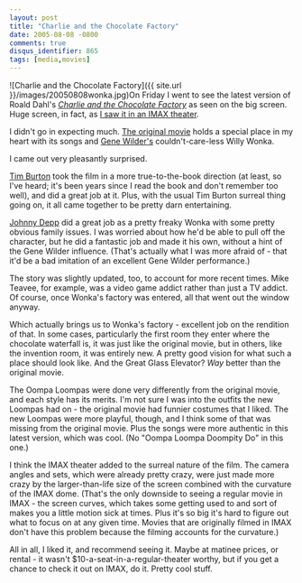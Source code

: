 ```yaml
---
layout: post
title: "Charlie and the Chocolate Factory"
date: 2005-08-08 -0800
comments: true
disqus_identifier: 865
tags: [media,movies]
---
```

![Charlie and the Chocolate
Factory]({{ site.url }}/images/20050808wonka.jpg)On
Friday I went to see the latest version of Roald Dahl's [*Charlie and
the Chocolate Factory*](http://www.imdb.com/title/tt0367594/) as seen on
the big screen. Huge screen, in fact, as [I saw it in an IMAX
theater](http://www.imax.com/ImaxWeb/filmDetail.do?type=nowPlaying&movieID=code__.__47523).

 I didn't go in expecting much. [The original
movie](http://www.amazon.com/exec/obidos/ASIN/B0009FGWLW/mhsvortex)
holds a special place in my heart with its songs and [Gene
Wilder's](http://www.imdb.com/name/nm0000698/) couldn't-care-less Willy
Wonka.

 I came out very pleasantly surprised.

 [Tim Burton](http://www.imdb.com/name/nm0000318/) took the film in a
more true-to-the-book direction (at least, so I've heard; it's been
years since I read the book and don't remember too well), and did a
great job at it. Plus, with the usual Tim Burton surreal thing going on,
it all came together to be pretty darn entertaining.

 [Johnny Depp](http://www.imdb.com/name/nm0000136/) did a great job as a
pretty freaky Wonka with some pretty obvious family issues. I was
worried about how he'd be able to pull off the character, but he did a
fantastic job and made it his own, without a hint of the Gene Wilder
influence. (That's actually what I was more afraid of - that it'd be a
bad imitation of an excellent Gene Wilder performance.)

 The story was slightly updated, too, to account for more recent times.
Mike Teavee, for example, was a video game addict rather than just a TV
addict. Of course, once Wonka's factory was entered, all that went out
the window anyway.

 Which actually brings us to Wonka's factory - excellent job on the
rendition of that. In some cases, particularly the first room they enter
where the chocolate waterfall is, it was just like the original movie,
but in others, like the invention room, it was entirely new. A pretty
good vision for what such a place should look like. And the Great Glass
Elevator? *Way* better than the original movie.

 The Oompa Loompas were done very differently from the original movie,
and each style has its merits. I'm not sure I was into the outfits the
new Loompas had on - the original movie had funnier costumes that I
liked. The new Loompas were more playful, though, and I think some of
that was missing from the original movie. Plus the songs were more
authentic in this latest version, which was cool. (No "Oompa Loompa
Doompity Do" in this one.)

 I think the IMAX theater added to the surreal nature of the film. The
camera angles and sets, which were already pretty crazy, were just made
more crazy by the larger-than-life size of the screen combined with the
curvature of the IMAX dome. (That's the only downside to seeing a
regular movie in IMAX - the screen curves, which takes some getting used
to and sort of makes you a little motion sick at times. Plus it's so big
it's hard to figure out what to focus on at any given time. Movies that
are originally filmed in IMAX don't have this problem because the
filming accounts for the curvature.)

 All in all, I liked it, and recommend seeing it. Maybe at matinee
prices, or rental - it wasn't $10-a-seat-in-a-regular-theater worthy,
but if you get a chance to check it out on IMAX, do it. Pretty cool
stuff.
